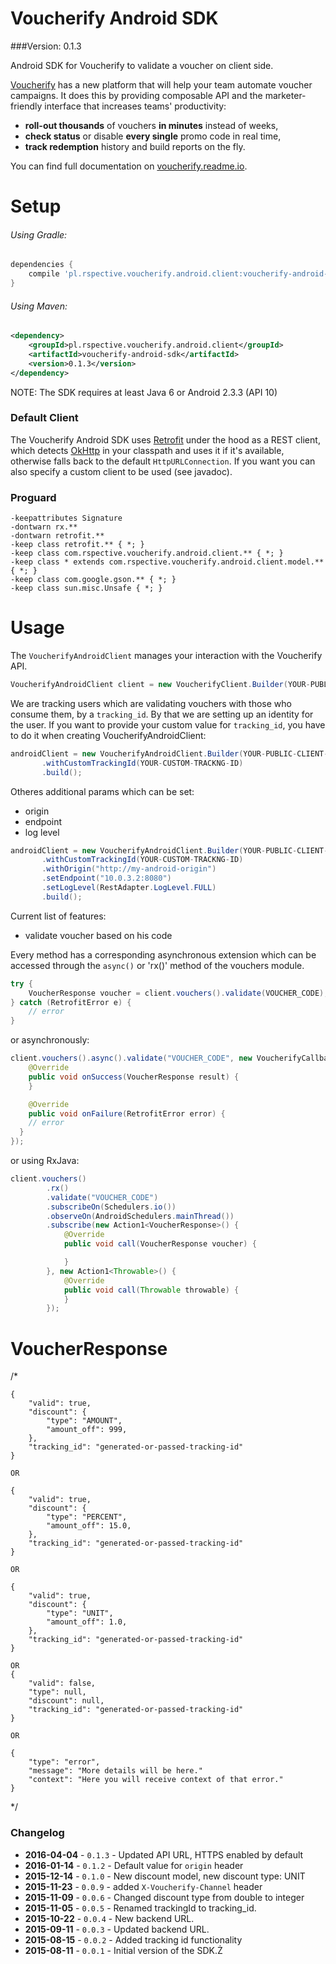 Voucherify Android SDK
======================

###Version: 0.1.3

Android SDK for Voucherify to validate a voucher on client side.

[Voucherify](http://voucherify.io?utm_source=inbound&utm_medium=github&utm_campaign=voucherify-android-sdk) has a new platform that will help your team automate voucher campaigns. It does this by providing composable API and the marketer-friendly interface that increases teams' productivity:

- **roll-out thousands** of vouchers **in minutes** instead of weeks,
- **check status** or disable **every single** promo code in real time, 
- **track redemption** history and build reports on the fly.

You can find full documentation on [voucherify.readme.io](https://voucherify.readme.io).

Setup
=====

###### Using Gradle:

```groovy
dependencies {
    compile 'pl.rspective.voucherify.android.client:voucherify-android-sdk:0.1.3'
}
```

###### Using Maven:

```xml
<dependency>
    <groupId>pl.rspective.voucherify.android.client</groupId>
    <artifactId>voucherify-android-sdk</artifactId>
    <version>0.1.3</version>
</dependency>
```

NOTE:
The SDK requires at least Java 6 or Android 2.3.3 (API 10)


### Default Client

The Voucherify Android SDK uses [Retrofit](http://square.github.io/retrofit/) under the hood as a REST client, which detects [OkHttp](http://square.github.io/okhttp/) in your classpath and uses it if it's available, otherwise falls back to the default `HttpURLConnection`.
If you want you can also specify a custom client to be used (see javadoc).


### Proguard
```
-keepattributes Signature
-dontwarn rx.**
-dontwarn retrofit.**
-keep class retrofit.** { *; }
-keep class com.rspective.voucherify.android.client.** { *; }
-keep class * extends com.rspective.voucherify.android.client.model.** { *; }
-keep class com.google.gson.** { *; }
-keep class sun.misc.Unsafe { *; }
```

Usage
=====
The `VoucherifyAndroidClient` manages your interaction with the Voucherify API.

```java
VoucherifyAndroidClient client = new VoucherifyClient.Builder(YOUR-PUBLIC-CLIENT-APPLICATION-ID, YOUR-PUBLIC-CLIENT-APPLICATION-TOKEN).build();
```

We are tracking users which are validating vouchers with those who consume them, by a `tracking_id`. By that we are setting up an identity for the user. If you want to provide your custom value for `tracking_id`, you have to do it when creating VoucherifyAndroidClient:

```java
androidClient = new VoucherifyAndroidClient.Builder(YOUR-PUBLIC-CLIENT-APPLICATION-ID, YOUR-PUBLIC-CLIENT-APPLICATION-TOKEN)
       .withCustomTrackingId(YOUR-CUSTOM-TRACKNG-ID)
       .build();
```

Otheres additional params which can be set:
* origin
* endpoint
* log level

```java
androidClient = new VoucherifyAndroidClient.Builder(YOUR-PUBLIC-CLIENT-APPLICATION-ID, YOUR-PUBLIC-CLIENT-APPLICATION-TOKEN)
       .withCustomTrackingId(YOUR-CUSTOM-TRACKNG-ID)
       .withOrigin("http://my-android-origin")
       .setEndpoint("10.0.3.2:8080")
       .setLogLevel(RestAdapter.LogLevel.FULL)
       .build();

```

Current list of features:
- validate voucher based on his code


Every method has a corresponding asynchronous extension which can be accessed through the `async()` or 'rx()' method of the vouchers module.

```java
try {
    VoucherResponse voucher = client.vouchers().validate(VOUCHER_CODE);
} catch (RetrofitError e) {
    // error
}
```

or asynchronously:

```java
client.vouchers().async().validate("VOUCHER_CODE", new VoucherifyCallback<VoucherResponse>() {
    @Override
    public void onSuccess(VoucherResponse result) {
    }

    @Override
    public void onFailure(RetrofitError error) {
    // error
  }
});
```

or using RxJava:

```java
client.vouchers()
        .rx()
        .validate("VOUCHER_CODE")
        .subscribeOn(Schedulers.io())
        .observeOn(AndroidSchedulers.mainThread())
        .subscribe(new Action1<VoucherResponse>() {
            @Override
            public void call(VoucherResponse voucher) {

            }
        }, new Action1<Throwable>() {
            @Override
            public void call(Throwable throwable) {
            }
        });
```


VoucherResponse
=====

 /*

    {
        "valid": true,
        "discount": {
            "type": "AMOUNT",
            "amount_off": 999,
        },
        "tracking_id": "generated-or-passed-tracking-id"
    }

    OR

    {
        "valid": true,
        "discount": {
            "type": "PERCENT",
            "amount_off": 15.0,
        },
        "tracking_id": "generated-or-passed-tracking-id"
    }

    OR
    
    {
        "valid": true,
        "discount": {
            "type": "UNIT",
            "amount_off": 1.0,
        },
        "tracking_id": "generated-or-passed-tracking-id"
    }

    OR
    {
        "valid": false,
        "type": null,
        "discount": null,
        "tracking_id": "generated-or-passed-tracking-id"
    }

    OR

    {
        "type": "error",
        "message": "More details will be here."
        "context": "Here you will receive context of that error."
    }

 */


### Changelog

- **2016-04-04** - `0.1.3` - Updated API URL, HTTPS enabled by default
- **2016-01-14** - `0.1.2` - Default value for `origin` header
- **2015-12-14** - `0.1.0` - New discount model, new discount type: UNIT
- **2015-11-23** - `0.0.9` - added `X-Voucherify-Channel` header
- **2015-11-09** - `0.0.6` - Changed discount type from double to integer
- **2015-11-05** - `0.0.5` - Renamed trackingId to tracking_id.
- **2015-10-22** - `0.0.4` - New backend URL.
- **2015-09-11** - `0.0.3` - Updated backend URL.
- **2015-08-15** - `0.0.2` - Added tracking id functionality
- **2015-08-11** - `0.0.1` - Initial version of the SDK.Ż
